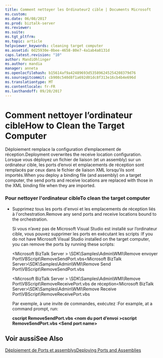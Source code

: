 ```yaml
---
title: Comment nettoyer les Ordinateur2 cible | Documents Microsoft
ms.custom: 
ms.date: 06/08/2017
ms.prod: biztalk-server
ms.reviewer: 
ms.suite: 
ms.tgt_pltfrm: 
ms.topic: article
helpviewer_keywords: cleaning target computer
ms.assetid: 0d25930e-0bee-4658-80e7-4a1ab4a8131d
caps.latest.revision: "10"
author: MandiOhlinger
ms.author: mandia
manager: anneta
ms.openlocfilehash: b15614af9a42489693d535896245254208379d76
ms.sourcegitcommit: cb908c540d8f1a692d01dc8f313e16cb4b4e696d
ms.translationtype: MT
ms.contentlocale: fr-FR
ms.lasthandoff: 09/20/2017
---
```

# <a name="how-to-clean-the-target-computer"></a><span data-ttu-id="a39b2-102">Comment nettoyer l’ordinateur cible</span><span class="sxs-lookup"><span data-stu-id="a39b2-102">How to Clean the Target Computer</span></span>
<span data-ttu-id="a39b2-103">Déploiement remplace la configuration d’emplacement de réception.</span><span class="sxs-lookup"><span data-stu-id="a39b2-103">Deployment overwrites the receive location configuration.</span></span> <span data-ttu-id="a39b2-104">Lorsque vous déployez un fichier de liaison (et un assembly) sur un ordinateur cible, les ports d’envoi et emplacements de réception sont remplacés par ceux dans le fichier de liaison XML lorsqu’ils sont importés.</span><span class="sxs-lookup"><span data-stu-id="a39b2-104">When you deploy a binding file (and assembly) on a target computer, the send ports and receive locations are replaced with those in the XML binding file when they are imported.</span></span>  
  
### <a name="to-clean-the-target-computer"></a><span data-ttu-id="a39b2-105">Pour nettoyer l'ordinateur cible</span><span class="sxs-lookup"><span data-stu-id="a39b2-105">To clean the target computer</span></span>  
  
-   <span data-ttu-id="a39b2-106">Supprimez tous les ports d'envoi et les emplacements de réception liés à l'orchestration.</span><span class="sxs-lookup"><span data-stu-id="a39b2-106">Remove any send ports and receive locations bound to the orchestration.</span></span>  
  
     <span data-ttu-id="a39b2-107">Si vous n’avez pas de Microsoft Visual Studio est installé sur l’ordinateur cible, vous pouvez supprimer les ports en exécutant les scripts :</span><span class="sxs-lookup"><span data-stu-id="a39b2-107">If you do not have Microsoft Visual Studio installed on the target computer, you can remove the ports by running these scripts:</span></span>  
  
     <span data-ttu-id="a39b2-108">\<Microsoft BizTalk Server > \SDK\Samples\Admin\WMI\Remove envoyer Port\VBScript\RemoveSendPort.vbs</span><span class="sxs-lookup"><span data-stu-id="a39b2-108">\<Microsoft BizTalk Server>\SDK\Samples\Admin\WMI\Remove Send Port\VBScript\RemoveSendPort.vbs</span></span>  
  
     <span data-ttu-id="a39b2-109">\<Microsoft BizTalk Server > \SDK\Samples\Admin\WMI\Remove Port\VBScript\RemoveReceivePort.vbs de réception</span><span class="sxs-lookup"><span data-stu-id="a39b2-109">\<Microsoft BizTalk Server>\SDK\Samples\Admin\WMI\Remove Receive Port\VBScript\RemoveReceivePort.vbs</span></span>  
  
     <span data-ttu-id="a39b2-110">Par exemple, à une invite de commandes, exécutez :</span><span class="sxs-lookup"><span data-stu-id="a39b2-110">For example, at a command prompt, run:</span></span>  
  
     <span data-ttu-id="a39b2-111">**cscript RemoveSendPort.vbs \<nom du port d’envoi >**</span><span class="sxs-lookup"><span data-stu-id="a39b2-111">**cscript RemoveSendPort.vbs \<Send port name>**</span></span>  
  
## <a name="see-also"></a><span data-ttu-id="a39b2-112">Voir aussi</span><span class="sxs-lookup"><span data-stu-id="a39b2-112">See Also</span></span>  
 [<span data-ttu-id="a39b2-113">Déploiement de Ports et assemblys</span><span class="sxs-lookup"><span data-stu-id="a39b2-113">Deploying Ports and Assemblies</span></span>](../core/deploying-ports-and-assemblies2.md)